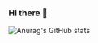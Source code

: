 ### Hi there 👋

![Anurag's GitHub stats](https://github-readme-stats.vercel.app/api?username=GianMariaRicciolini&show_icons=true&hide=contribs,prs&cache_seconds=86400&title_color=9B5A48&text_color=10171F&icon_color=9B5A48&bg_color=899076&line_height=30&color=334A23)
